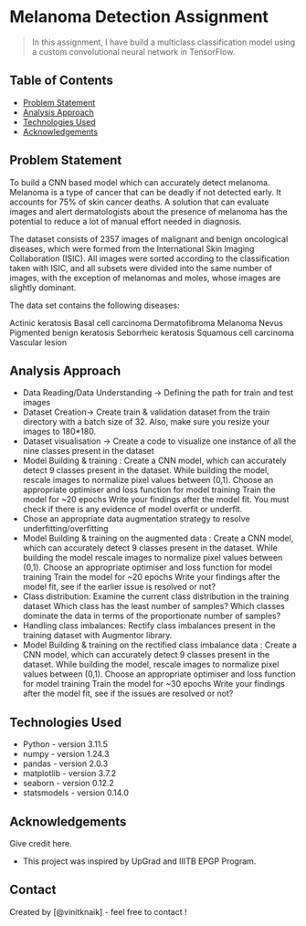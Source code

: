 # Melanoma Detection Assignment
> In this assignment, I have build a multiclass classification model using a custom convolutional neural network in TensorFlow. 


## Table of Contents
* [Problem Statement](#problem-statement)
* [Analysis Approach](#analysis-approach)
* [Technologies Used](#conclusions)
* [Acknowledgements](#acknowledgements)

<!-- You can include any other section that is pertinent to your problem -->

## Problem Statement
To build a CNN based model which can accurately detect melanoma. Melanoma is a type of cancer that can be deadly if not detected early. It accounts for 75% of skin cancer deaths. A solution that can evaluate images and alert dermatologists about the presence of melanoma has the potential to reduce a lot of manual effort needed in diagnosis.

The dataset consists of 2357 images of malignant and benign oncological diseases, which were formed from the International Skin Imaging Collaboration (ISIC). All images were sorted according to the classification taken with ISIC, and all subsets were divided into the same number of images, with the exception of melanomas and moles, whose images are slightly dominant.

The data set contains the following diseases:

Actinic keratosis
Basal cell carcinoma
Dermatofibroma
Melanoma
Nevus
Pigmented benign keratosis
Seborrheic keratosis
Squamous cell carcinoma
Vascular lesion

<!-- You don't have to answer all the questions - just the ones relevant to your project. -->

## Analysis Approach
- Data Reading/Data Understanding → Defining the path for train and test images 
- Dataset Creation→ Create train & validation dataset from the train directory with a batch size of 32. Also, make sure you resize your images to 180*180.
- Dataset visualisation → Create a code to visualize one instance of all the nine classes present in the dataset 
- Model Building & training : 
    Create a CNN model, which can accurately detect 9 classes present in the dataset. While building the model, rescale images to normalize pixel values between (0,1).
    Choose an appropriate optimiser and loss function for model training
    Train the model for ~20 epochs
    Write your findings after the model fit. You must check if there is any evidence of model overfit or underfit.
- Chose an appropriate data augmentation strategy to resolve underfitting/overfitting 
- Model Building & training on the augmented data :
    Create a CNN model, which can accurately detect 9 classes present in the dataset. While building the model rescale images to normalize pixel values between (0,1).
    Choose an appropriate optimiser and loss function for model training
    Train the model for ~20 epochs
    Write your findings after the model fit, see if the earlier issue is resolved or not?
- Class distribution: Examine the current class distribution in the training dataset 
    Which class has the least number of samples?
    Which classes dominate the data in terms of the proportionate number of samples?
- Handling class imbalances: Rectify class imbalances present in the training dataset with Augmentor library.
- Model Building & training on the rectified class imbalance data :
    Create a CNN model, which can accurately detect 9 classes present in the dataset. While building the model, rescale images to normalize pixel values between (0,1).
    Choose an appropriate optimiser and loss function for model training
    Train the model for ~30 epochs
    Write your findings after the model fit, see if the issues are resolved or not?

<!-- You don't have to answer all the questions - just the ones relevant to your project. -->


## Technologies Used
- Python - version 3.11.5
- numpy - version 1.24.3
- pandas - version 2.0.3
- matplotlib - version 3.7.2
- seaborn - version 0.12.2
- statsmodels - version 0.14.0
  
<!-- As the libraries versions keep on changing, it is recommended to mention the version of library used in this project -->

## Acknowledgements
Give credit here.
- This project was inspired by UpGrad and IIITB EPGP Program.

## Contact
Created by [@vinitknaik] - feel free to contact !

<!-- Optional -->
<!-- ## License -->
<!-- This project is open source and available under the [... License](). -->

<!-- You don't have to include all sections - just the one's relevant to your project -->
